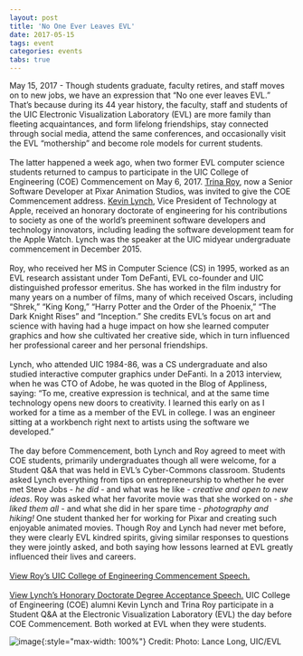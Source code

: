 ```yaml
---
layout: post
title: 'No One Ever Leaves EVL'
date: 2017-05-15
tags: event
categories: events
tabs: true
---
```


May 15, 2017 - Though students graduate, faculty retires, and staff moves on to new jobs, we have an expression that &ldquo;No one ever leaves EVL.&rdquo; That&rsquo;s because during its 44 year history, the faculty, staff and students of the UIC Electronic Visualization Laboratory (EVL) are more family than fleeting acquaintances, and form lifelong friendships, stay connected through social media, attend the same conferences, and occasionally visit the EVL &ldquo;mothership&rdquo; and become role models for current students.<br><br>
The latter happened a week ago, when two former EVL computer science students returned to campus to participate in the UIC College of Engineering (COE) Commencement on May 6, 2017. <a href="http://www.evl.uic.edu/trina">Trina Roy</a>, now a Senior Software Developer at Pixar Animation Studios, was invited to give the COE Commencement address. <a href="http://klynch.com/">Kevin Lynch</a>, Vice President of Technology at Apple, received an honorary doctorate of engineering for his contributions to society as one of the world’s preeminent software developers and technology innovators, including leading the software development team for the Apple Watch. Lynch was the speaker at the UIC midyear undergraduate commencement in December 2015.<br><br>
Roy, who received her MS in Computer Science (CS) in 1995, worked as an EVL research assistant under Tom DeFanti, EVL co-founder and UIC distinguished professor emeritus. She has worked in the film industry for many years on a number of films, many of which received Oscars, including &ldquo;Shrek,&rdquo; &ldquo;King Kong,&rdquo; &ldquo;Harry Potter and the Order of the Phoenix,&rdquo; &ldquo;The Dark Knight Rises&rdquo; and &ldquo;Inception.&rdquo; She credits EVL&rsquo;s focus on art and science with having had a huge impact on how she learned computer graphics and how she cultivated her creative side, which in turn influenced her professional career and her personal friendships.<br><br>
Lynch, who attended UIC 1984-86, was a CS undergraduate and also studied interactive computer graphics under DeFanti. In a 2013 interview, when he was CTO of Adobe, he was quoted in the Blog of Appliness, saying: &ldquo;To me, creative expression is technical, and at the same time technology opens new doors to creativity. I learned this early on as I worked for a time as a member of the EVL in college. I was an engineer sitting at a workbench right next to artists using the software we developed.&rdquo;<br><br>
The day before Commencement, both Lynch and Roy agreed to meet with COE students, primarily undergraduates though all were welcome, for a Student Q&A that was held in EVL&rsquo;s Cyber-Commons classroom. Students asked Lynch everything from tips on entrepreneurship to whether he ever met Steve Jobs - <i>he did</i> - and what was he like - <i>creative and open to new ideas</i>. Roy was asked what her favorite movie was that she worked on - <i>she liked them all</i> - and what she did in her spare time - <i>photography and hiking!</i> One student thanked her for working for Pixar and creating such enjoyable animated movies. Though Roy and Lynch had never met before, they were clearly EVL kindred spirits, giving similar responses to questions they were jointly asked, and both saying how lessons learned at EVL greatly influenced their lives and careers.<br><br>
<a href="https://youtu.be/ES6avmbRChM?t=35m35s">View Roy&rsquo;s UIC College of Engineering Commencement Speech.</a><br><br>
<a href="https://youtu.be/ES6avmbRChM?t=1h7m12s">View Lynch&rsquo;s Honorary Doctorate Degree Acceptance Speech.</a>
UIC College of Engineering (COE) alumni Kevin Lynch and Trina Roy participate in a Student Q&A at the Electronic Visualization Laboratory (EVL) the day before COE Commencement. Both worked at EVL when they were students.

![image](https://www.evl.uic.edu/output/originals/kevintrina_2017.jpg-srcw.jpg){:style="max-width: 100%"}
Credit: Photo: Lance Long, UIC/EVL

